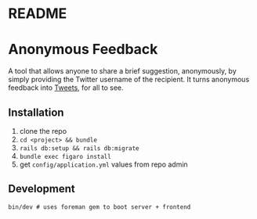 # README

# Anonymous Feedback
A tool that allows anyone to share a brief suggestion, anonymously, by simply providing the Twitter username of the recipient. It turns anonymous feedback into [Tweets](https://twitter.com/feedback854271), for all to see.

## Installation
1. clone the repo
2. `cd <project> && bundle`
3. `rails db:setup && rails db:migrate`
4. `bundle exec figaro install`
5. get `config/application.yml` values from repo admin

## Development
```
bin/dev # uses foreman gem to boot server + frontend
```
